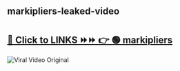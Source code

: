 
 ## markipliers-leaked-video 

# <h2><a href="https://clipsfans.com/markipliers&ref=git">🔗 Click to LINKS ⏩⏩ 👉 🟢 markipliers </a></h2>

<a href="https://clipsfans.com/markipliers&ref=git" rel="nofollow" data-target="animated-image.originalLink"><img src="https://i.ibb.co.com/xMMVF88/686577567.gif" alt="Viral Video Original" style="max-width: 100%; display: inline-block;" data-target="animated-image.originalImage"></a>
